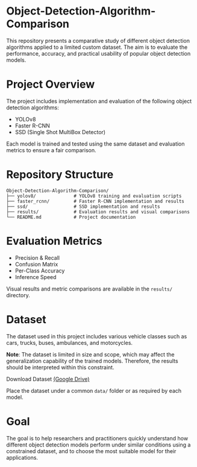 # Object-Detection-Algorithm-Comparison

This repository presents a comparative study of different object detection algorithms applied to a limited custom dataset. The aim is to evaluate the performance, accuracy, and practical usability of popular object detection models.

# Project Overview
The project includes implementation and evaluation of the following object detection algorithms:

- YOLOv8
- Faster R-CNN
- SSD (Single Shot MultiBox Detector)

Each model is trained and tested using the same dataset and evaluation metrics to ensure a fair comparison.

# Repository Structure
```
Object-Detection-Algorithm-Comparison/
├── yolov8/              # YOLOv8 training and evaluation scripts
├── faster_rcnn/         # Faster R-CNN implementation and results
├── ssd/                 # SSD implementation and results
├── results/             # Evaluation results and visual comparisons
└── README.md            # Project documentation
```

# Evaluation Metrics

- Precision & Recall
- Confusion Matrix
- Per-Class Accuracy
- Inference Speed

Visual results and metric comparisons are available in the `results/` directory.

# Dataset

The dataset used in this project includes various vehicle classes such as cars, trucks, buses, ambulances, and motorcycles. 

**Note**: The dataset is limited in size and scope, which may affect the generalization capability of the trained models. Therefore, the results should be interpreted within this constraint.

Download Dataset [(Google Drive)](https://drive.google.com/file/d/1tWEiju-FyDP79QaWj1TsLFSNc4QHoeRa/view?usp=sharing)

Place the dataset under a common `data/` folder or as required by each model.

# Goal

The goal is to help researchers and practitioners quickly understand how different object detection models perform under similar conditions using a constrained dataset, and to choose the most suitable model for their applications.
